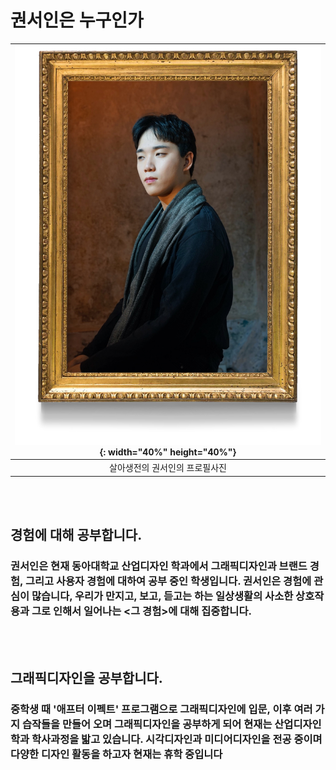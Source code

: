 # 권서인은 누구인가


|![alt image](https://raw.githubusercontent.com/seoinkwon/About-Seoinkwon/master/권서인.jpg?token=AOGGAOHOHY6NVQ7JAJDV4OC6CTN6Y "살아생전의 권서인 프로필"){: width="40%" height="40%"}|
|:---:|
|살아생전의 권서인의 프로필사진|



 <br></br>



## 경험에 대해 공부합니다.
### 권서인은 현재 동아대학교 산업디자인 학과에서 그래픽디자인과 브랜드 경험, 그리고 사용자 경험에 대하여 공부 중인 학생입니다. 권서인은 경험에 관심이 많습니다, 우리가 만지고, 보고, 듣고는 하는 일상생활의 사소한 상호작용과 그로 인해서 일어나는 <그 경험>에 대해 집중합니다.



 <br></br>



## 그래픽디자인을 공부합니다.
### 중학생 때 '애프터 이펙트' 프로그램으로 그래픽디자인에 입문, 이후 여러 가지 습작들을 만들어 오며 그래픽디자인을 공부하게 되어 현재는 산업디자인 학과 학사과정을 밟고 있습니다. 시각디자인과 미디어디자인을 전공 중이며 다양한 디자인 활동을 하고자 현재는 휴학 중입니다


